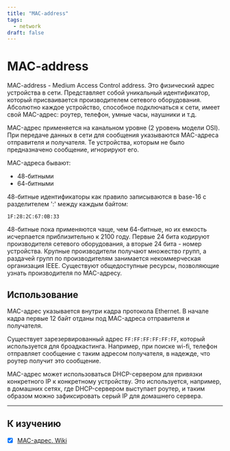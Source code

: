 ```yaml
---
title: "MAC-address"
tags:
  - network
draft: false
---
```


# MAC-address

MAC-address - Medium Access Control address.
Это физический адрес устройства в сети.
Представляет собой уникальный идентификатор, который присваивается производителем сетевого оборудования.
Абсолютно каждое устройство, способное подключаться к сети, имеет свой MAC-адрес: роутер, телефон, умные часы, наушники и т.д.

MAC-адрес применяется на канальном уровне (2 уровень модели OSI).
При передаче данных в сети для сообщения указываются MAC-адреса отправителя и получателя.
Те устройства, которым не было предназначено сообщение, игнорируют его.

MAC-адреса бывают:
- 48-битными
- 64-битными

48-битные идентификаторы как правило записываются в base-16 с разделителем ':' между каждым байтом:
```
1F:28:2C:67:0B:33
```

48-битные пока применяются чаще, чем 64-битные, но их емкость исчерпается приблизительно к 2100 году.
Первые 24 бита кодируют производителя сетевого оборудования, а вторые 24 бита - номер устройства.
Крупные производители получают множество групп, а раздачей групп по производителям занимается некоммерческая организация IEEE.
Существуют общедоступные ресурсы, позволяющие узнать производителя по MAC-адресу.


## Использование

MAC-адрес указывается внутри кадра протокола Ethernet.
В начале кадра первые 12 байт отданы под MAC-адреса отправителя и получателя.

Существует зарезервированный адрес `FF:FF:FF:FF:FF:FF`, который используется для броадкастинга.
Например, при поиске wi-fi, телефон отправляет сообщение с таким адресом получателя, в надежде, что роутер получит это сообщение.

MAC-адрес может использоваться DHCP-сервером для привязки конкретного IP к конкретному устройству.
Это используется, например, в домашних сетях, где DHCP-сервером выступает роутер, и таким образом можно зафиксировать серый IP для домашнего сервера.

---
## К изучению
- [X] [MAC-адрес. Wiki](https://ru.wikipedia.org/wiki/MAC-%D0%B0%D0%B4%D1%80%D0%B5%D1%81)
